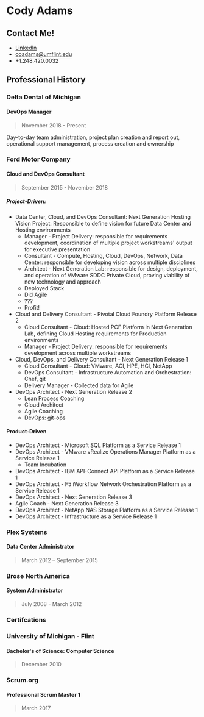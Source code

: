 # Cody Adams

## Contact Me!

- [LinkedIn](https://www.linkedin.com/in/cody-adams-659a121a/)
- [coadams@umflint.edu](mailto:coadams@umflint.edu)
- +1.248.420.0032

## Professional History

### Delta Dental of Michigan
#### DevOps Manager
> November 2018 - Present

Day-to-day team administration, project plan creation and report out, operational support management, process creation and ownership

### Ford Motor Company

#### Cloud and DevOps Consultant
> September 2015 - November 2018

##### Project-Driven:

- Data Center, Cloud, and DevOps Consultant: Next Generation Hosting Vision Project: Responsible to define vision for future Data Center and Hosting environments
  - Manager - Project Delivery: responsible for requirements development, coordination of multiple project workstreams' output for executive presentation
  - Consultant - Compute, Hosting, Cloud, DevOps, Network, Data Center: responsible for developing vision across multiple disciplines
  - Architect - Next Generation Lab: responsible for design, deployment, and operation of VMware SDDC Private Cloud, proving viability of new technology and approach
   - Deployed Stack
   - Did Agile
   - ???
   - Profit!
- Cloud and Delivery Consultant - Pivotal Cloud Foundry Platform Release 2
  - Cloud Consultant - Cloud: Hosted PCF Platform in Next Generation Lab, defining Cloud Hosting requirements for Production environments
  - Manager - Project Delivery: responsible for requirements development across multiple workstreams
 - Cloud, DevOps, and Delivery Consultant - Next Generation Release 1
   - Cloud Consultant - Cloud: VMware, ACI, HPE, HCI, NetApp
   - DevOps Consultant - Infrastructure Automation and Orchestration: Chef, git
   - Delivery Manager - Collected data for Agile
 - DevOps Architect - Next Generation Release 2
   - Lean Process Coaching
   - Cloud Architect
   - Agile Coaching
   - DevOps: git-ops

#### Product-Driven 

- DevOps Architect - Microsoft SQL Platform as a Service Release 1
- DevOps Architect - VMware vRealize Operations Manager Platform as a Service Release 1
  - Team Incubation
- DevOps Architect - IBM API-Connect API Platform as a Service Release 1
- DevOps Architect - F5 iWorkflow Network Orchestration Platform as a Service Release 1
- DevOps Architect - Next Generation Release 3
- Agile Coach - Next Generation Release 3
- DevOps Architect - NetApp NAS Storage Platform as a Service Release 1
- DevOps Architect - Infrastructure as a Service Release 1


### Plex Systems
#### Data Center Administrator
> March 2012 – September 2015

### Brose North America
#### System Administrator
> July 2008 - March 2012

### Certifcations

### University of Michigan - Flint
#### Bachelor's of Science: Computer Science
> December 2010

### Scrum.org
#### Professional Scrum Master 1
> March 2017
